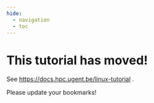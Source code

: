 ```yaml
---
hide:
  - navigation
  - toc
---
```


# This tutorial has moved!

See <https://docs.hpc.ugent.be/linux-tutorial> .

Please update your bookmarks!
